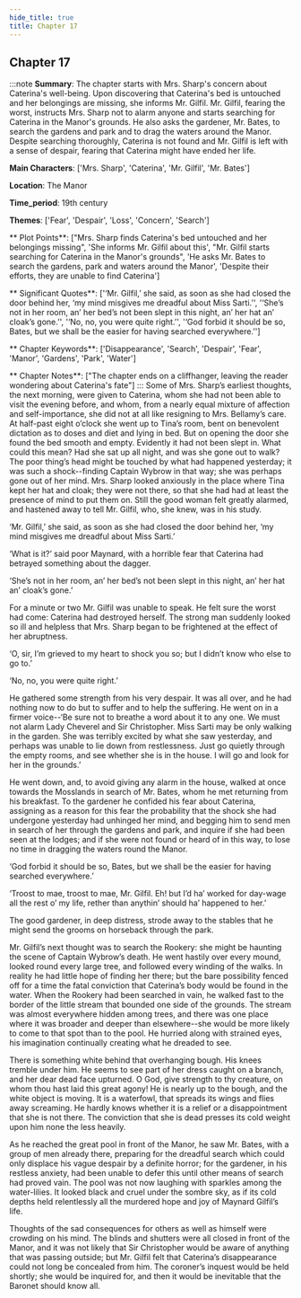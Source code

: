 ```yaml
---
hide_title: true
title: Chapter 17
---
```

## Chapter 17
:::note
**Summary**:
The chapter starts with Mrs. Sharp's concern about Caterina's well-being. Upon discovering that Caterina's bed is untouched and her belongings are missing, she informs Mr. Gilfil. Mr. Gilfil, fearing the worst, instructs Mrs. Sharp not to alarm anyone and starts searching for Caterina in the Manor's grounds. He also asks the gardener, Mr. Bates, to search the gardens and park and to drag the waters around the Manor. Despite searching thoroughly, Caterina is not found and Mr. Gilfil is left with a sense of despair, fearing that Caterina might have ended her life.

**Main Characters**:
['Mrs. Sharp', 'Caterina', 'Mr. Gilfil', 'Mr. Bates']

**Location**:
The Manor

**Time_period**:
19th century

**Themes**:
['Fear', 'Despair', 'Loss', 'Concern', 'Search']

** Plot Points**:
["Mrs. Sharp finds Caterina's bed untouched and her belongings missing", 'She informs Mr. Gilfil about this', "Mr. Gilfil starts searching for Caterina in the Manor's grounds", 'He asks Mr. Bates to search the gardens, park and waters around the Manor', 'Despite their efforts, they are unable to find Caterina']

** Significant Quotes**:
['‘Mr. Gilfil,’ she said, as soon as she had closed the door behind her, ‘my mind misgives me dreadful about Miss Sarti.’', '‘She’s not in her room, an’ her bed’s not been slept in this night, an’ her hat an’ cloak’s gone.’', '‘No, no, you were quite right.’', '‘God forbid it should be so, Bates, but we shall be the easier for having searched everywhere.’']

** Chapter Keywords**:
['Disappearance', 'Search', 'Despair', 'Fear', 'Manor', 'Gardens', 'Park', 'Water']

** Chapter Notes**:
["The chapter ends on a cliffhanger, leaving the reader wondering about Caterina's fate"]
:::
Some of Mrs. Sharp’s earliest thoughts, the next morning, were given to Caterina, whom she had not been able to visit the evening before, and whom, from a nearly equal mixture of affection and self-importance, she did not at all like resigning to Mrs. Bellamy’s care. At half-past eight o’clock she went up to Tina’s room, bent on benevolent dictation as to doses and diet and lying in bed. But on opening the door she found the bed smooth and empty. Evidently it had not been slept in. What could this mean? Had she sat up all night, and was she gone out to walk? The poor thing’s head might be touched by what had happened yesterday; it was such a shock--finding Captain Wybrow in that way; she was perhaps gone out of her mind. Mrs. Sharp looked anxiously in the place where Tina kept her hat and cloak; they were not there, so that she had had at least the presence of mind to put them on. Still the good woman felt greatly alarmed, and hastened away to tell Mr. Gilfil, who, she knew, was in his study. 

‘Mr. Gilfil,’ she said, as soon as she had closed the door behind her, ‘my mind misgives me dreadful about Miss Sarti.’ 

‘What is it?’ said poor Maynard, with a horrible fear that Caterina had betrayed something about the dagger. 

‘She’s not in her room, an’ her bed’s not been slept in this night, an’ her hat an’ cloak’s gone.’ 

For a minute or two Mr. Gilfil was unable to speak. He felt sure the worst had come: Caterina had destroyed herself. The strong man suddenly looked so ill and helpless that Mrs. Sharp began to be frightened at the effect of her abruptness. 

‘O, sir, I’m grieved to my heart to shock you so; but I didn’t know who else to go to.’ 

‘No, no, you were quite right.’ 

He gathered some strength from his very despair. It was all over, and he had nothing now to do but to suffer and to help the suffering. He went on in a firmer voice--‘Be sure not to breathe a word about it to any one. We must not alarm Lady Cheverel and Sir Christopher. Miss Sarti may be only walking in the garden. She was terribly excited by what she saw yesterday, and perhaps was unable to lie down from restlessness. Just go quietly through the empty rooms, and see whether she is in the house. I will go and look for her in the grounds.’ 

He went down, and, to avoid giving any alarm in the house, walked at once towards the Mosslands in search of Mr. Bates, whom he met returning from his breakfast. To the gardener he confided his fear about Caterina, assigning as a reason for this fear the probability that the shock she had undergone yesterday had unhinged her mind, and begging him to send men in search of her through the gardens and park, and inquire if she had been seen at the lodges; and if she were not found or heard of in this way, to lose no time in dragging the waters round the Manor. 

‘God forbid it should be so, Bates, but we shall be the easier for having searched everywhere.’ 

‘Troost to mae, troost to mae, Mr. Gilfil. Eh! but I’d ha’ worked for day-wage all the rest o’ my life, rether than anythin’ should ha’ happened to her.’ 

The good gardener, in deep distress, strode away to the stables that he might send the grooms on horseback through the park. 

Mr. Gilfil’s next thought was to search the Rookery: she might be haunting the scene of Captain Wybrow’s death. He went hastily over every mound, looked round every large tree, and followed every winding of the walks. In reality he had little hope of finding her there; but the bare possibility fenced off for a time the fatal conviction that Caterina’s body would be found in the water. When the Rookery had been searched in vain, he walked fast to the border of the little stream that bounded one side of the grounds. The stream was almost everywhere hidden among trees, and there was one place where it was broader and deeper than elsewhere--she would be more likely to come to that spot than to the pool. He hurried along with strained eyes, his imagination continually creating what he dreaded to see. 

There is something white behind that overhanging bough. His knees tremble under him. He seems to see part of her dress caught on a branch, and her dear dead face upturned. O God, give strength to thy creature, on whom thou hast laid this great agony! He is nearly up to the bough, and the white object is moving. It is a waterfowl, that spreads its wings and flies away screaming. He hardly knows whether it is a relief or a disappointment that she is not there. The conviction that she is dead presses its cold weight upon him none the less heavily. 

As he reached the great pool in front of the Manor, he saw Mr. Bates, with a group of men already there, preparing for the dreadful search which could only displace his vague despair by a definite horror; for the gardener, in his restless anxiety, had been unable to defer this until other means of search had proved vain. The pool was not now laughing with sparkles among the water-lilies. It looked black and cruel under the sombre sky, as if its cold depths held relentlessly all the murdered hope and joy of Maynard Gilfil’s life. 

Thoughts of the sad consequences for others as well as himself were crowding on his mind. The blinds and shutters were all closed in front of the Manor, and it was not likely that Sir Christopher would be aware of anything that was passing outside; but Mr. Gilfil felt that Caterina’s disappearance could not long be concealed from him. The coroner’s inquest would be held shortly; she would be inquired for, and then it would be inevitable that the Baronet should know all. 

